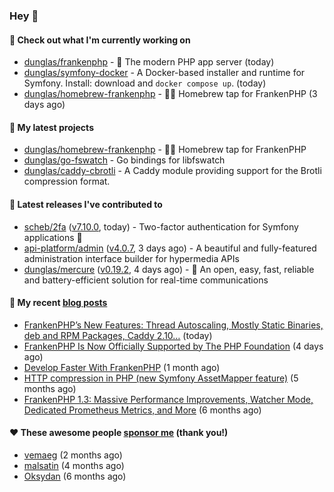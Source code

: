 ### Hey 👋

#### 👷 Check out what I'm currently working on

- [dunglas/frankenphp](https://github.com/dunglas/frankenphp) - 🧟 The modern PHP app server (today)
- [dunglas/symfony-docker](https://github.com/dunglas/symfony-docker) - A Docker-based installer and runtime for Symfony. Install: download and `docker compose up`. (today)
- [dunglas/homebrew-frankenphp](https://github.com/dunglas/homebrew-frankenphp) - 🍺🧟 Homebrew tap for FrankenPHP (3 days ago)

#### 🌱 My latest projects

- [dunglas/homebrew-frankenphp](https://github.com/dunglas/homebrew-frankenphp) - 🍺🧟 Homebrew tap for FrankenPHP
- [dunglas/go-fswatch](https://github.com/dunglas/go-fswatch) - Go bindings for libfswatch
- [dunglas/caddy-cbrotli](https://github.com/dunglas/caddy-cbrotli) - A Caddy module providing support for the Brotli compression format.

#### 🔭 Latest releases I've contributed to

- [scheb/2fa](https://github.com/scheb/2fa) ([v7.10.0](https://github.com/scheb/2fa/releases/tag/v7.10.0), today) - Two-factor authentication for Symfony applications 🔐
- [api-platform/admin](https://github.com/api-platform/admin) ([v4.0.7](https://github.com/api-platform/admin/releases/tag/v4.0.7), 3 days ago) - A beautiful and fully-featured administration interface builder for hypermedia APIs
- [dunglas/mercure](https://github.com/dunglas/mercure) ([v0.19.2](https://github.com/dunglas/mercure/releases/tag/v0.19.2), 4 days ago) - 🪽 An open, easy, fast, reliable and battery-efficient solution for real-time communications

#### 📜 My recent [blog posts](https://dunglas.fr)

- [FrankenPHP’s New Features: Thread Autoscaling, Mostly Static Binaries, deb and RPM Packages, Caddy 2.10…](https://dunglas.dev/2025/05/frankenphps-new-features-thread-autoscaling-mostly-static-binaries-deb-and-rpm-packages-caddy-2-10/) (today)
- [FrankenPHP Is Now Officially Supported by The PHP Foundation](https://dunglas.dev/2025/05/frankenphp-is-now-officially-supported-by-the-php-foundation/) (4 days ago)
- [Develop Faster With FrankenPHP](https://dunglas.dev/2025/03/develop-faster-with-frankenphp/) (1 month ago)
- [HTTP compression in PHP (new Symfony AssetMapper feature)](https://dunglas.dev/2024/12/http-compression-in-php-new-symfony-assetmapper-feature/) (5 months ago)
- [FrankenPHP 1.3: Massive Performance Improvements, Watcher Mode, Dedicated Prometheus Metrics, and More](https://dunglas.dev/2024/11/frankenphp-1-3-massive-performance-improvements-watcher-mode-dedicated-prometheus-metrics-and-more/) (6 months ago)

#### ❤️ These awesome people [sponsor me](https://github.com/sponsors/dunglas) (thank you!)

- [vemaeg](https://github.com/vemaeg) (2 months ago)
- [malsatin](https://github.com/malsatin) (4 months ago)
- [Oksydan](https://github.com/Oksydan) (6 months ago)

